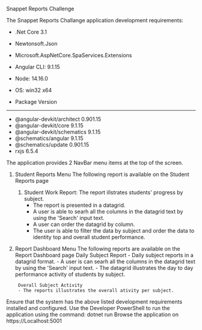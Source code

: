 Snappet Reports Challenge

The Snappet Reports Challange application development requirements:
- .Net Core 3.1
- Newtonsoft.Json
- Microsoft.AspNetCore.SpaServices.Extensions
- Angular CLI: 9.1.15
- Node: 14.16.0
- OS: win32 x64


- Package                      Version
------------------------------------------------------
- @angular-devkit/architect    0.901.15
- @angular-devkit/core         9.1.15
- @angular-devkit/schematics   9.1.15
- @schematics/angular          9.1.15
- @schematics/update           0.901.15
- rxjs                         6.5.4

The application provides 2 NavBar menu items at the top of the screen.
1. Student Reports Menu
	The following report is available on the Student Reports page
	1. Student Work Report: The report illstrates students' progress by subject.
		- The report is presented in a datagrid. 
		- A user is able to searh all the columns in the datagrid text by using the 'Search' input text. 
		- A user can order the datagrid by column.
		- The user is able to filter the data by subject and order the data to identity top and overall student performance. 
		
2. Report Dashboard Menu 
	The following reports are available on the Report Dashboard page 
		Daily Subject Report
		- Daily subject reports in a datagrid format. 
		- A user is can searh all the columns in the datagrid text by using the 'Search' input text. 
		- The datagrid illustrates the day to day performance activity of students by subject. 
		
		Overall Subject Activity
		- The reports illustrates the overall ativity per subject.
		
Ensure that the system has the above listed development requirements installed and configured.
Use the Developer PowerShell to run the application using the command: dotnet run
Browse the application on https://Localhost:5001

